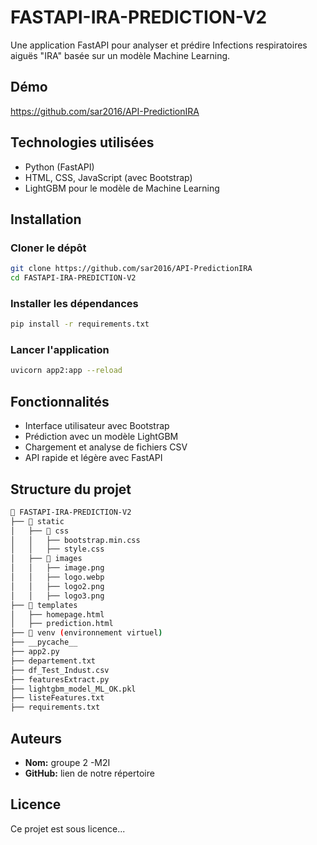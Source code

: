 #  FASTAPI-IRA-PREDICTION-V2

Une application FastAPI pour analyser et prédire Infections respiratoires aiguës "IRA" basée sur un modèle Machine Learning.

##  Démo

https://github.com/sar2016/API-PredictionIRA

## Technologies utilisées

- Python (FastAPI)
- HTML, CSS, JavaScript (avec Bootstrap)
- LightGBM pour le modèle de Machine Learning

##  Installation

###  Cloner le dépôt
```bash
git clone https://github.com/sar2016/API-PredictionIRA
cd FASTAPI-IRA-PREDICTION-V2
```

### Installer les dépendances
```bash
pip install -r requirements.txt
```

### Lancer l'application
```bash
uvicorn app2:app --reload
```

##  Fonctionnalités

-  Interface utilisateur avec Bootstrap
-  Prédiction avec un modèle LightGBM
-  Chargement et analyse de fichiers CSV
-  API rapide et légère avec FastAPI

##  Structure du projet

```bash
📂 FASTAPI-IRA-PREDICTION-V2
├── 📂 static
│   ├── 📂 css
│   │   ├── bootstrap.min.css
│   │   ├── style.css
│   ├── 📂 images
│   │   ├── image.png
│   │   ├── logo.webp
│   │   ├── logo2.png
│   │   ├── logo3.png
├── 📂 templates
│   ├── homepage.html
│   ├── prediction.html
├── 📂 venv (environnement virtuel)
├── __pycache__
├── app2.py
├── departement.txt
├── df_Test_Indust.csv
├── featuresExtract.py
├── lightgbm_model_ML_OK.pkl
├── listeFeatures.txt
├── requirements.txt
```

##  Auteurs

- **Nom:** groupe 2 -M2I
- **GitHub:** lien de notre répertoire

## Licence

Ce projet est sous licence...
